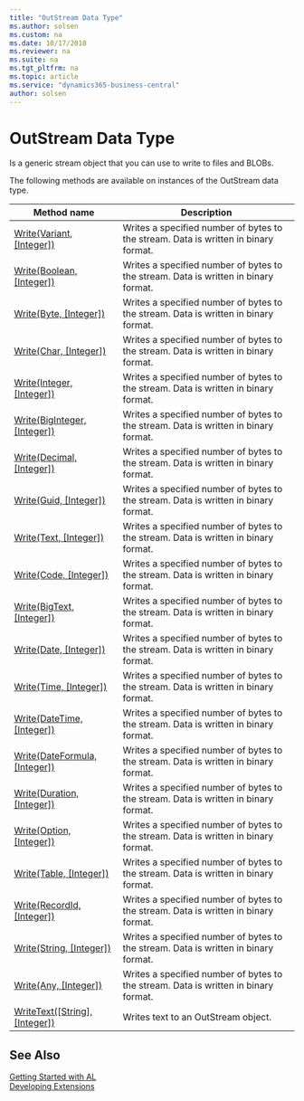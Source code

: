 ```yaml
---
title: "OutStream Data Type"
ms.author: solsen
ms.custom: na
ms.date: 10/17/2018
ms.reviewer: na
ms.suite: na
ms.tgt_pltfrm: na
ms.topic: article
ms.service: "dynamics365-business-central"
author: solsen
---
```

[//]: # (START>DO_NOT_EDIT)
[//]: # (IMPORTANT:Do not edit any of the content between here and the END>DO_NOT_EDIT.)
[//]: # (Any modifications should be made in the .xml files in the ModernDev repo.)
# OutStream Data Type
Is a generic stream object that you can use to write to files and BLOBs.


The following methods are available on instances of the OutStream data type.

|Method name|Description|
|-----------|-----------|
|[Write(Variant, [Integer])](outstream-write-variant-integer-method.md)|Writes a specified number of bytes to the stream. Data is written in binary format.|
|[Write(Boolean, [Integer])](outstream-write-boolean-integer-method.md)|Writes a specified number of bytes to the stream. Data is written in binary format.|
|[Write(Byte, [Integer])](outstream-write-byte-integer-method.md)|Writes a specified number of bytes to the stream. Data is written in binary format.|
|[Write(Char, [Integer])](outstream-write-char-integer-method.md)|Writes a specified number of bytes to the stream. Data is written in binary format.|
|[Write(Integer, [Integer])](outstream-write-integer-integer-method.md)|Writes a specified number of bytes to the stream. Data is written in binary format.|
|[Write(BigInteger, [Integer])](outstream-write-biginteger-integer-method.md)|Writes a specified number of bytes to the stream. Data is written in binary format.|
|[Write(Decimal, [Integer])](outstream-write-decimal-integer-method.md)|Writes a specified number of bytes to the stream. Data is written in binary format.|
|[Write(Guid, [Integer])](outstream-write-guid-integer-method.md)|Writes a specified number of bytes to the stream. Data is written in binary format.|
|[Write(Text, [Integer])](outstream-write-text-integer-method.md)|Writes a specified number of bytes to the stream. Data is written in binary format.|
|[Write(Code, [Integer])](outstream-write-code-integer-method.md)|Writes a specified number of bytes to the stream. Data is written in binary format.|
|[Write(BigText, [Integer])](outstream-write-bigtext-integer-method.md)|Writes a specified number of bytes to the stream. Data is written in binary format.|
|[Write(Date, [Integer])](outstream-write-date-integer-method.md)|Writes a specified number of bytes to the stream. Data is written in binary format.|
|[Write(Time, [Integer])](outstream-write-time-integer-method.md)|Writes a specified number of bytes to the stream. Data is written in binary format.|
|[Write(DateTime, [Integer])](outstream-write-datetime-integer-method.md)|Writes a specified number of bytes to the stream. Data is written in binary format.|
|[Write(DateFormula, [Integer])](outstream-write-dateformula-integer-method.md)|Writes a specified number of bytes to the stream. Data is written in binary format.|
|[Write(Duration, [Integer])](outstream-write-duration-integer-method.md)|Writes a specified number of bytes to the stream. Data is written in binary format.|
|[Write(Option, [Integer])](outstream-write-option-integer-method.md)|Writes a specified number of bytes to the stream. Data is written in binary format.|
|[Write(Table, [Integer])](outstream-write-table-integer-method.md)|Writes a specified number of bytes to the stream. Data is written in binary format.|
|[Write(RecordId, [Integer])](outstream-write-recordid-integer-method.md)|Writes a specified number of bytes to the stream. Data is written in binary format.|
|[Write(String, [Integer])](outstream-write-string-integer-method.md)|Writes a specified number of bytes to the stream. Data is written in binary format.|
|[Write(Any, [Integer])](outstream-write-joker-integer-method.md)|Writes a specified number of bytes to the stream. Data is written in binary format.|
|[WriteText([String], [Integer])](outstream-writetext-method.md)|Writes text to an OutStream object.|

[//]: # (IMPORTANT: END>DO_NOT_EDIT)
## See Also
[Getting Started with AL](../devenv-get-started.md)  
[Developing Extensions](../devenv-dev-overview.md)  